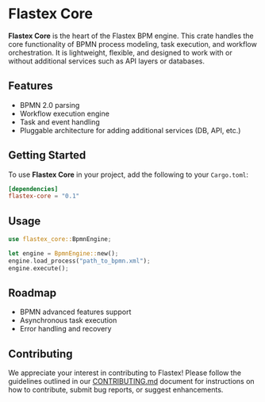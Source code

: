 # Flastex Core

**Flastex Core** is the heart of the Flastex BPM engine. This crate handles the core functionality of BPMN process modeling, task execution, and workflow orchestration. It is lightweight, flexible, and designed to work with or without additional services such as API layers or databases.

## Features
- BPMN 2.0 parsing
- Workflow execution engine
- Task and event handling
- Pluggable architecture for adding additional services (DB, API, etc.)

## Getting Started
To use **Flastex Core** in your project, add the following to your `Cargo.toml`:
```toml
[dependencies]
flastex-core = "0.1"
```

## Usage
```rust
use flastex_core::BpmnEngine;

let engine = BpmnEngine::new();
engine.load_process("path_to_bpmn.xml");
engine.execute();
```

## Roadmap
- BPMN advanced features support
- Asynchronous task execution
- Error handling and recovery

## Contributing
We appreciate your interest in contributing to Flastex! Please follow the guidelines outlined in our [CONTRIBUTING.md](../CONTRIBUTING.md) document for instructions on how to contribute, submit bug reports, or suggest enhancements.